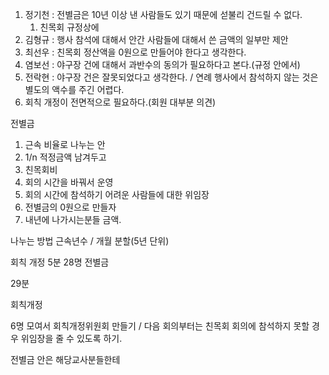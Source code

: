 
1. 정기천 : 전별금은 10년 이상 낸 사람들도 있기 때문에 섣불리 건드릴 수 없다. 
	1. 친목회 규정상에
2. 김형규 : 행사 참석에 대해서 안간 사람들에 대해서 쓴 금액의 일부만 제안
3. 최선우 : 친목회 정산액을 0원으로 만들어야 한다고 생각한다.
4. 염보선 : 야구장 건에 대해서 과반수의 동의가 필요하다고 본다.(규정 안에서)
5. 전락현 : 야구장 건은 잘못되었다고 생각한다. / 연례 행사에서 참석하지 않는 것은 별도의 액수를 주긴 어렵다.
6. 회칙 개정이 전면적으로 필요하다.(회원 대부분 의견)

전별금
1. 근속 비율로 나누는 안
2. 1/n 적정금액 남겨두고
3. 친목회비
4. 회의 시간을 바꿔서 운영
5. 회의 시간에 참석하기 어려운 사람들에 대한 위임장
6. 전별금의 0원으로 만들자
7. 내년에 나가시는분들 금액.


나누는 방법
근속년수 / 개월 분할(5년 단위)


회칙 개정 5분 
28명 전별금 


29분

회칙개정

6명 모여서 회칙개정위원회 만들기 / 다음 회의부터는 친목회 회의에 참석하지 못할 경우 위임장을 줄 수 있도록 하기.


전별금 안은 해당교사분들한테 

